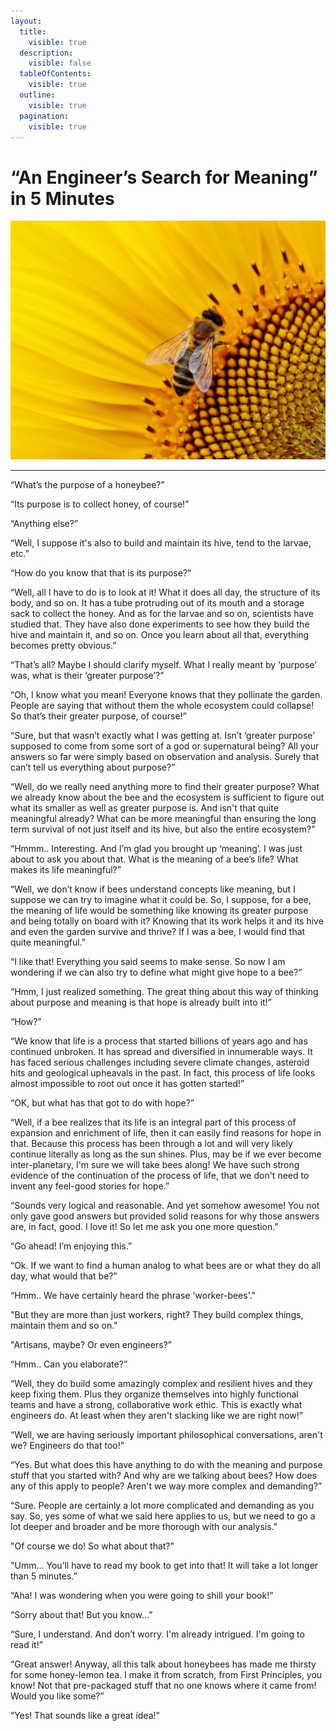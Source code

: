 ```yaml
---
layout:
  title:
    visible: true
  description:
    visible: false
  tableOfContents:
    visible: true
  outline:
    visible: true
  pagination:
    visible: true
---
```


# “An Engineer’s Search for Meaning” in 5 Minutes



![Honeybee Photo by Alexas\_Fotos on Unsplash](<.gitbook/assets/0 (1).jpeg>)



***



“What’s the purpose of a honeybee?”

“Its purpose is to collect honey, of course!”

“Anything else?”

“Well, I suppose it's also to build and maintain its hive, tend to the larvae, etc.”

“How do you know that that is its purpose?”

“Well, all I have to do is to look at it! What it does all day, the structure of its body, and so on. It has a tube protruding out of its mouth and a storage sack to collect the honey. And as for the larvae and so on, scientists have studied that. They have also done experiments to see how they build the hive and maintain it, and so on. Once you learn about all that, everything becomes pretty obvious.”

“That’s all? Maybe I should clarify myself. What I really meant by ‘purpose’ was, what is their ‘greater purpose’?”

“Oh, I know what you mean! Everyone knows that they pollinate the garden. People are saying that without them the whole ecosystem could collapse! So that’s their greater purpose, of course!”

“Sure, but that wasn’t exactly what I was getting at. Isn’t ‘greater purpose’ supposed to come from some sort of a god or supernatural being? All your answers so far were simply based on observation and analysis. Surely that can’t tell us everything about purpose?”

“Well, do we really need anything more to find their greater purpose? What we already know about the bee and the ecosystem is sufficient to figure out what its smaller as well as greater purpose is. And isn't that quite meaningful already? What can be more meaningful than ensuring the long term survival of not just itself and its hive, but also the entire ecosystem?”

“Hmmm.. Interesting. And I’m glad you brought up ‘meaning’. I was just about to ask you about that. What is the meaning of a bee’s life? What makes its life meaningful?”

“Well, we don’t know if bees understand concepts like meaning, but I suppose we can try to imagine what it could be. So, I suppose, for a bee, the meaning of life would be something like knowing its greater purpose and being totally on board with it? Knowing that its work helps it and its hive and even the garden survive and thrive? If I was a bee, I would find that quite meaningful.”

“I like that! Everything you said seems to make sense. So now I am wondering if we can also try to define what might give hope to a bee?”

“Hmm, I just realized something. The great thing about this way of thinking about purpose and meaning is that hope is already built into it!”

“How?”

“We know that life is a process that started billions of years ago and has continued unbroken. It has spread and diversified in innumerable ways. It has faced serious challenges including severe climate changes, asteroid hits and geological upheavals in the past. In fact, this process of life looks almost impossible to root out once it has gotten started!”

“OK, but what has that got to do with hope?”

“Well, if a bee realizes that its life is an integral part of this process of expansion and enrichment of life, then it can easily find reasons for hope in that. Because this process has been through a lot and will very likely continue literally as long as the sun shines. Plus, may be if we ever become inter-planetary, I'm sure we will take bees along! We have such strong evidence of the continuation of the process of life, that we don't need to invent any feel-good stories for hope.”

“Sounds very logical and reasonable. And yet somehow awesome! You not only gave good answers but provided solid reasons for why those answers are, in fact, good. I love it! So let me ask you one more question.”

“Go ahead! I’m enjoying this.”

“Ok. If we want to find a human analog to what bees are or what they do all day, what would that be?”

“Hmm.. We have certainly heard the phrase 'worker-bees'."

"But they are more than just workers, right? They build complex things, maintain them and so on."

"Artisans, maybe? Or even engineers?”

“Hmm.. Can you elaborate?”

“Well, they do build some amazingly complex and resilient hives and they keep fixing them. Plus they organize themselves into highly functional teams and have a strong, collaborative work ethic. This is exactly what engineers do. At least when they aren't slacking like we are right now!”

“Well, we are having seriously important philosophical conversations, aren't we? Engineers do that too!”

“Yes. But what does this have anything to do with the meaning and purpose stuff that you started with? And why are we talking about bees? How does any of this apply to people? Aren't we way more complex and demanding?”

“Sure. People are certainly a lot more complicated and demanding as you say. So, yes some of what we said here applies to us, but we need to go a lot deeper and broader and be more thorough with our analysis."

"Of course we do! So what about that?"

"Umm... You’ll have to read my book to get into that! It will take a lot longer than 5 minutes.”

“Aha! I was wondering when you were going to shill your book!”

“Sorry about that! But you know…”

“Sure, I understand. And don’t worry. I'm already intrigued. I'm going to read it!”

“Great answer! Anyway, all this talk about honeybees has made me thirsty for some honey-lemon tea. I make it from scratch, from First Principles, you know! Not that pre-packaged stuff that no one knows where it came from! Would you like some?”

“Yes! That sounds like a great idea!”

